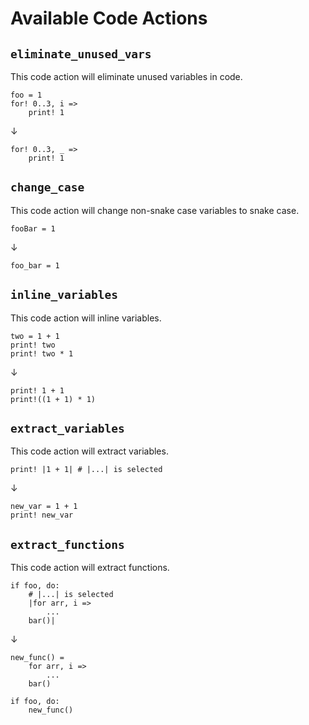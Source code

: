 # Available Code Actions

## `eliminate_unused_vars`

This code action will eliminate unused variables in code.

```erg
foo = 1
for! 0..3, i =>
    print! 1
```

↓

```erg
for! 0..3, _ =>
    print! 1
```

## `change_case`

This code action will change non-snake case variables to snake case.

```erg
fooBar = 1
```

↓

```erg
foo_bar = 1
```

## `inline_variables`

This code action will inline variables.

```erg
two = 1 + 1
print! two
print! two * 1
```

↓

```erg
print! 1 + 1
print!((1 + 1) * 1)
```

## `extract_variables`

This code action will extract variables.

```erg
print! |1 + 1| # |...| is selected
```

↓

```erg
new_var = 1 + 1
print! new_var
```

## `extract_functions`

This code action will extract functions.

```erg
if foo, do:
    # |...| is selected
    |for arr, i =>
        ...
    bar()|
```

↓

```erg
new_func() =
    for arr, i =>
        ...
    bar()

if foo, do:
    new_func()
```

